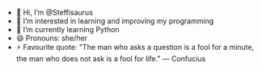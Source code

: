 - 👋 Hi, I’m @Steffisaurus
- 👀 I’m interested in learning and improving my programming
- 🌱 I’m currently learning Python
- 😄 Pronouns: she/her
- ⚡ Favourite quote: "The man who asks a question is a fool for a minute, the man who does not ask is a fool for life." — Confucius

<!---
Steffisaurus/Steffisaurus is a ✨ special ✨ repository because its `README.md` (this file) appears on your GitHub profile.
You can click the Preview link to take a look at your changes.
--->
